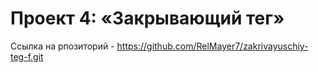 # Проект 4: «Закрывающий тег»
Ссылка на рпозиторий - https://github.com/RelMayer7/zakrivayuschiy-teg-f.git
